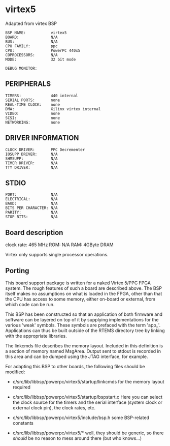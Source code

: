 virtex5
=======
Adapted from virtex BSP

```
BSP NAME:           virtex5
BOARD:              N/A
BUS:                N/A
CPU FAMILY:         ppc
CPU:                PowerPC 440x5
COPROCESSORS:       N/A
MODE:               32 bit mode

DEBUG MONITOR:
```

PERIPHERALS
-----------
```
TIMERS:             440 internal
SERIAL PORTS:       none
REAL-TIME CLOCK:    none
DMA:                Xilinx virtex internal
VIDEO:              none
SCSI:               none
NETWORKING:         none
```

DRIVER INFORMATION
------------------
```
CLOCK DRIVER:       PPC Decrementer
IOSUPP DRIVER:      N/A
SHMSUPP:            N/A
TIMER DRIVER:       N/A
TTY DRIVER:         N/A
```

STDIO
-----
```
PORT:               N/A
ELECTRICAL:         N/A
BAUD:               N/A
BITS PER CHARACTER: N/A
PARITY:             N/A
STOP BITS:          N/A
```

Board description
-----------------
clock rate:	465 MHz
ROM:		N/A
RAM:		4GByte DRAM

Virtex only supports single processor operations.

Porting
-------
This board support package is written for a naked Virtex 5/PPC FPGA
system. The rough features of such a board are described above.
The BSP itself makes no assumptions on what is loaded in the FPGA,
other than that the CPU has access to some memory, either on-board
or external, from which code can be run.

This BSP has been constructed so that an application of both firmware
and software can be layered on top of it by supplying implementations
for the various 'weak' symbols.  These symbols are prefaced with the
term 'app_'.  Applications can thus be built outside of the RTEMS
directory tree by linking with the appropriate libraries.

The linkcmds file describes the memory layout.  Included in this
definition is a section of memory named MsgArea.  Output sent to
stdout is recorded in this area and can be dumped using the JTAG
interface, for example.

For adapting this BSP to other boards, the following files should be
modified:

- c/src/lib/libbsp/powerpc/virtex5/startup/linkcmds
	for the memory layout required

- c/src/lib/libbsp/powerpc/virtex5/startup/bspstart.c
	Here you can select the clock source for the timers and the
        serial interface (system clock or external clock pin), the
        clock rates, etc.

- c/src/lib/libbsp/powerpc/virtex5/include/bsp.h
	some BSP-related constants

- c/src/lib/libbsp/powerpc/virtex5/*
	well, they should be generic, so there _should_ be no reason
	to mess around there (but who knows...)
